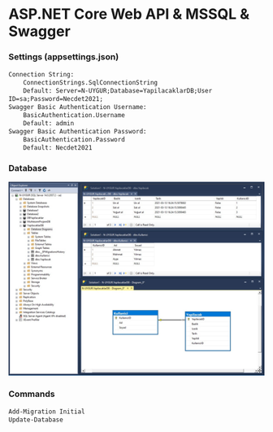 # ASP.NET Core Web API & MSSQL & Swagger

### Settings (appsettings.json)
```
Connection String:
    ConnectionStrings.SqlConnectionString
    Default: Server=N-UYGUR;Database=YapilacaklarDB;User ID=sa;Password=Necdet2021;
Swagger Basic Authentication Username:
    BasicAuthentication.Username
    Default: admin
Swagger Basic Authentication Password:
    BasicAuthentication.Password
    Default: Necdet2021
```
### Database
![YapilacaklarDB](YapilacaklarDB.jpg "YapilacaklarDB")

### Commands
```
Add-Migration Initial
Update-Database
```

